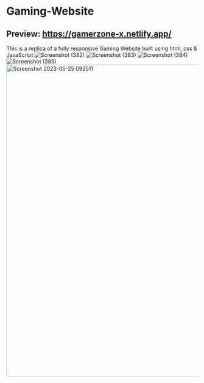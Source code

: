 # Gaming-Website
## Preview: https://gamerzone-x.netlify.app/
This is a replica of a fully responsive Gaming Website built using html, css &amp; JavaScript 
![Screenshot (382)](https://github.com/YannKamche/Gaming-Website/assets/122357201/6243dc87-b022-43f7-8976-1f33b87d8542)
![Screenshot (383)](https://github.com/YannKamche/Gaming-Website/assets/122357201/b9485ca7-f9ce-4bd7-bb8b-85b76efa744b)
![Screenshot (384)](https://github.com/YannKamche/Gaming-Website/assets/122357201/f80df94a-24de-43a9-8afc-62e97731de15)
![Screenshot (385)](https://github.com/YannKamche/Gaming-Website/assets/122357201/4b51f876-f94a-4fd8-97d0-b7f05f25823c)
<img width="817" alt="Screenshot 2023-05-25 092511" src="https://github.com/YannKamche/Gaming-Website/assets/122357201/fd220e87-3124-48b5-94f9-d1070dd38ddb">
